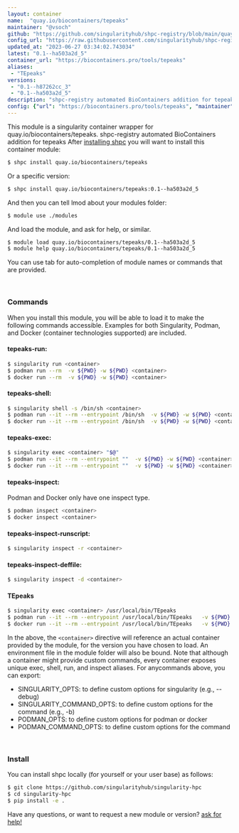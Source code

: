 ```yaml
---
layout: container
name:  "quay.io/biocontainers/tepeaks"
maintainer: "@vsoch"
github: "https://github.com/singularityhub/shpc-registry/blob/main/quay.io/biocontainers/tepeaks/container.yaml"
config_url: "https://raw.githubusercontent.com/singularityhub/shpc-registry/main/quay.io/biocontainers/tepeaks/container.yaml"
updated_at: "2023-06-27 03:34:02.743034"
latest: "0.1--ha503a2d_5"
container_url: "https://biocontainers.pro/tools/tepeaks"
aliases:
 - "TEpeaks"
versions:
 - "0.1--h87262cc_3"
 - "0.1--ha503a2d_5"
description: "shpc-registry automated BioContainers addition for tepeaks"
config: {"url": "https://biocontainers.pro/tools/tepeaks", "maintainer": "@vsoch", "description": "shpc-registry automated BioContainers addition for tepeaks", "latest": {"0.1--ha503a2d_5": "sha256:3b112a99935912bb03a4800cf4b58789544d133be963f5a515fd3b52063b8c8b"}, "tags": {"0.1--h87262cc_3": "sha256:fccac70deea34946f3ee5bbf089e575d551c011a3194b703125a4d0aed872eb4", "0.1--ha503a2d_5": "sha256:3b112a99935912bb03a4800cf4b58789544d133be963f5a515fd3b52063b8c8b"}, "docker": "quay.io/biocontainers/tepeaks", "aliases": {"TEpeaks": "/usr/local/bin/TEpeaks"}}
---
```


This module is a singularity container wrapper for quay.io/biocontainers/tepeaks.
shpc-registry automated BioContainers addition for tepeaks
After [installing shpc](#install) you will want to install this container module:


```bash
$ shpc install quay.io/biocontainers/tepeaks
```

Or a specific version:

```bash
$ shpc install quay.io/biocontainers/tepeaks:0.1--ha503a2d_5
```

And then you can tell lmod about your modules folder:

```bash
$ module use ./modules
```

And load the module, and ask for help, or similar.

```bash
$ module load quay.io/biocontainers/tepeaks/0.1--ha503a2d_5
$ module help quay.io/biocontainers/tepeaks/0.1--ha503a2d_5
```

You can use tab for auto-completion of module names or commands that are provided.

<br>

### Commands

When you install this module, you will be able to load it to make the following commands accessible.
Examples for both Singularity, Podman, and Docker (container technologies supported) are included.

#### tepeaks-run:

```bash
$ singularity run <container>
$ podman run --rm  -v ${PWD} -w ${PWD} <container>
$ docker run --rm  -v ${PWD} -w ${PWD} <container>
```

#### tepeaks-shell:

```bash
$ singularity shell -s /bin/sh <container>
$ podman run --it --rm --entrypoint /bin/sh  -v ${PWD} -w ${PWD} <container>
$ docker run --it --rm --entrypoint /bin/sh  -v ${PWD} -w ${PWD} <container>
```

#### tepeaks-exec:

```bash
$ singularity exec <container> "$@"
$ podman run --it --rm --entrypoint ""  -v ${PWD} -w ${PWD} <container> "$@"
$ docker run --it --rm --entrypoint ""  -v ${PWD} -w ${PWD} <container> "$@"
```

#### tepeaks-inspect:

Podman and Docker only have one inspect type.

```bash
$ podman inspect <container>
$ docker inspect <container>
```

#### tepeaks-inspect-runscript:

```bash
$ singularity inspect -r <container>
```

#### tepeaks-inspect-deffile:

```bash
$ singularity inspect -d <container>
```


#### TEpeaks

```bash
$ singularity exec <container> /usr/local/bin/TEpeaks
$ podman run --it --rm --entrypoint /usr/local/bin/TEpeaks   -v ${PWD} -w ${PWD} <container> -c " $@"
$ docker run --it --rm --entrypoint /usr/local/bin/TEpeaks   -v ${PWD} -w ${PWD} <container> -c " $@"
```



In the above, the `<container>` directive will reference an actual container provided
by the module, for the version you have chosen to load. An environment file in the
module folder will also be bound. Note that although a container
might provide custom commands, every container exposes unique exec, shell, run, and
inspect aliases. For anycommands above, you can export:

 - SINGULARITY_OPTS: to define custom options for singularity (e.g., --debug)
 - SINGULARITY_COMMAND_OPTS: to define custom options for the command (e.g., -b)
 - PODMAN_OPTS: to define custom options for podman or docker
 - PODMAN_COMMAND_OPTS: to define custom options for the command

<br>

### Install

You can install shpc locally (for yourself or your user base) as follows:

```bash
$ git clone https://github.com/singularityhub/singularity-hpc
$ cd singularity-hpc
$ pip install -e .
```

Have any questions, or want to request a new module or version? [ask for help!](https://github.com/singularityhub/singularity-hpc/issues)